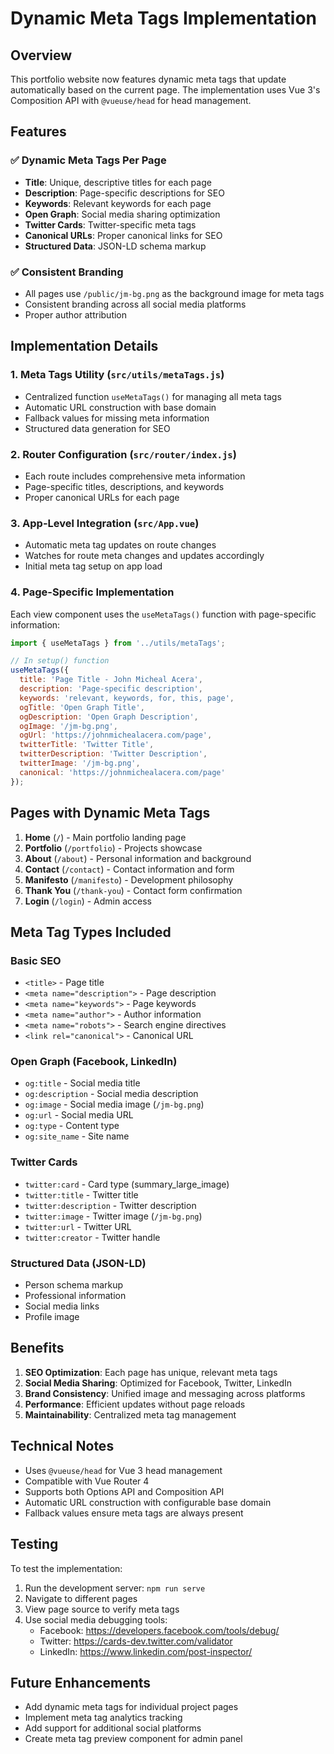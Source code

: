 # Dynamic Meta Tags Implementation

## Overview

This portfolio website now features dynamic meta tags that update automatically based on the current page. The implementation uses Vue 3's Composition API with `@vueuse/head` for head management.

## Features

### ✅ Dynamic Meta Tags Per Page
- **Title**: Unique, descriptive titles for each page
- **Description**: Page-specific descriptions for SEO
- **Keywords**: Relevant keywords for each page
- **Open Graph**: Social media sharing optimization
- **Twitter Cards**: Twitter-specific meta tags
- **Canonical URLs**: Proper canonical links for SEO
- **Structured Data**: JSON-LD schema markup

### ✅ Consistent Branding
- All pages use `/public/jm-bg.png` as the background image for meta tags
- Consistent branding across all social media platforms
- Proper author attribution

## Implementation Details

### 1. Meta Tags Utility (`src/utils/metaTags.js`)
- Centralized function `useMetaTags()` for managing all meta tags
- Automatic URL construction with base domain
- Fallback values for missing meta information
- Structured data generation for SEO

### 2. Router Configuration (`src/router/index.js`)
- Each route includes comprehensive meta information
- Page-specific titles, descriptions, and keywords
- Proper canonical URLs for each page

### 3. App-Level Integration (`src/App.vue`)
- Automatic meta tag updates on route changes
- Watches for route meta changes and updates accordingly
- Initial meta tag setup on app load

### 4. Page-Specific Implementation
Each view component uses the `useMetaTags()` function with page-specific information:

```javascript
import { useMetaTags } from '../utils/metaTags';

// In setup() function
useMetaTags({
  title: 'Page Title - John Micheal Acera',
  description: 'Page-specific description',
  keywords: 'relevant, keywords, for, this, page',
  ogTitle: 'Open Graph Title',
  ogDescription: 'Open Graph Description',
  ogImage: '/jm-bg.png',
  ogUrl: 'https://johnmichealacera.com/page',
  twitterTitle: 'Twitter Title',
  twitterDescription: 'Twitter Description',
  twitterImage: '/jm-bg.png',
  canonical: 'https://johnmichealacera.com/page'
});
```

## Pages with Dynamic Meta Tags

1. **Home** (`/`) - Main portfolio landing page
2. **Portfolio** (`/portfolio`) - Projects showcase
3. **About** (`/about`) - Personal information and background
4. **Contact** (`/contact`) - Contact information and form
5. **Manifesto** (`/manifesto`) - Development philosophy
6. **Thank You** (`/thank-you`) - Contact form confirmation
7. **Login** (`/login`) - Admin access

## Meta Tag Types Included

### Basic SEO
- `<title>` - Page title
- `<meta name="description">` - Page description
- `<meta name="keywords">` - Page keywords
- `<meta name="author">` - Author information
- `<meta name="robots">` - Search engine directives
- `<link rel="canonical">` - Canonical URL

### Open Graph (Facebook, LinkedIn)
- `og:title` - Social media title
- `og:description` - Social media description
- `og:image` - Social media image (`/jm-bg.png`)
- `og:url` - Social media URL
- `og:type` - Content type
- `og:site_name` - Site name

### Twitter Cards
- `twitter:card` - Card type (summary_large_image)
- `twitter:title` - Twitter title
- `twitter:description` - Twitter description
- `twitter:image` - Twitter image (`/jm-bg.png`)
- `twitter:url` - Twitter URL
- `twitter:creator` - Twitter handle

### Structured Data (JSON-LD)
- Person schema markup
- Professional information
- Social media links
- Profile image

## Benefits

1. **SEO Optimization**: Each page has unique, relevant meta tags
2. **Social Media Sharing**: Optimized for Facebook, Twitter, LinkedIn
3. **Brand Consistency**: Unified image and messaging across platforms
4. **Performance**: Efficient updates without page reloads
5. **Maintainability**: Centralized meta tag management

## Technical Notes

- Uses `@vueuse/head` for Vue 3 head management
- Compatible with Vue Router 4
- Supports both Options API and Composition API
- Automatic URL construction with configurable base domain
- Fallback values ensure meta tags are always present

## Testing

To test the implementation:

1. Run the development server: `npm run serve`
2. Navigate to different pages
3. View page source to verify meta tags
4. Use social media debugging tools:
   - Facebook: https://developers.facebook.com/tools/debug/
   - Twitter: https://cards-dev.twitter.com/validator
   - LinkedIn: https://www.linkedin.com/post-inspector/

## Future Enhancements

- Add dynamic meta tags for individual project pages
- Implement meta tag analytics tracking
- Add support for additional social platforms
- Create meta tag preview component for admin panel 